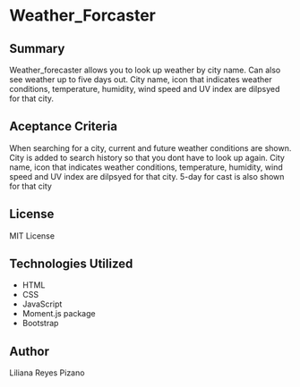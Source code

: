 # Weather_Forcaster

## Summary
Weather_forecaster allows you to look up weather by city name. Can also see weather up to five days out. City name, icon that indicates weather conditions, temperature, humidity, wind speed and UV index are dilpsyed for that city.

## Aceptance Criteria
When searching for a city, current and future weather conditions are shown. City is added to search history so that you dont have to look up again. City name, icon that indicates weather conditions, temperature, humidity, wind speed and UV index are dilpsyed for that city. 5-day for cast is also shown for that city


## License
MIT License

## Technologies Utilized
- HTML
- CSS
- JavaScript
- Moment.js package
- Bootstrap


## Author
Liliana Reyes Pizano



